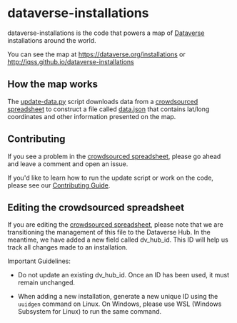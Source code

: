 # dataverse-installations

dataverse-installations is the code that powers a map of [Dataverse][] installations around the world.

You can see the map at https://dataverse.org/installations or http://iqss.github.io/dataverse-installations

## How the map works

The [update-data.py][] script downloads data from a [crowdsourced spreadsheet][] to construct a file called [data.json][] that contains lat/long coordinates and other information presented on the map.

## Contributing

If you see a problem in the [crowdsourced spreadsheet][], please go ahead and leave a comment and open an issue.

If you'd like to learn how to run the update script or work on the code, please see our [Contributing Guide][].

[Dataverse]: https://dataverse.org
[Contributing Guide]: CONTRIBUTING.md
[update-data.py]: update-data.py
[data.json]: data/data.json
[crowdsourced spreadsheet]: https://docs.google.com/spreadsheets/d/1bfsw7gnHlHerLXuk7YprUT68liHfcaMxs1rFciA-mEo/edit#gid=0

## Editing the crowdsourced spreadsheet

If you are editing the [crowdsourced spreadsheet][], please note that we are transitioning the management of this file to the Dataverse Hub. In the meantime, we have added a new field called dv_hub_id. This ID will help us track all changes made to an installation.

Important Guidelines:

- Do not update an existing dv_hub_id. Once an ID has been used, it must remain unchanged.

- When adding a new installation, generate a new unique ID using the `uuidgen` command on Linux. On Windows, please use WSL (Windows Subsystem for Linux) to run the same command.